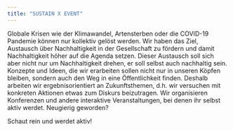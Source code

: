 ```yaml
---
title: "SUSTAIN X EVENT"
---
```


Globale Krisen wie der Klimawandel, Artensterben oder die COVID-19 Pandemie können nur kollektiv gelöst werden. 
Wir haben das Ziel, Austausch über Nachhaltigkeit in der Gesellschaft zu fördern und damit Nachhaltigkeit höher auf die Agenda setzen. 
Dieser Austausch soll sich aber nicht nur um Nachhaltigkeit drehen, er soll selbst auch nachhaltig sein. 
Konzepte und Ideen, die wir erarbeiten sollen nicht nur in unseren Köpfen bleiben, sondern auch den Weg in eine Öffentlichkeit finden.
Deshalb arbeiten wir ergebnisorientiert an Zukunftsthemen, d.h. wir versuchen mit konkreten Aktionen etwas zum Diskurs beizutragen. 
Wir organisieren Konferenzen und andere interaktive Veranstaltungen, bei denen ihr selbst aktiv werdet.
Neugierig geworden? 

Schaut rein und werdet aktiv! 

